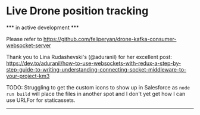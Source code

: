 # Live Drone position tracking

*** in active development ***

Please refer to https://github.com/feliperyan/drone-kafka-consumer-websocket-server

Thank you to Lina Rudashevski's (@aduranil) for her excellent post:
https://dev.to/aduranil/how-to-use-websockets-with-redux-a-step-by-step-guide-to-writing-understanding-connecting-socket-middleware-to-your-project-km3

TODO: Struggling to get the custom icons to show up in Salesforce as `node run build` will place the files in another spot and I don't yet get how I can use URLFor for staticassets.

--- 
